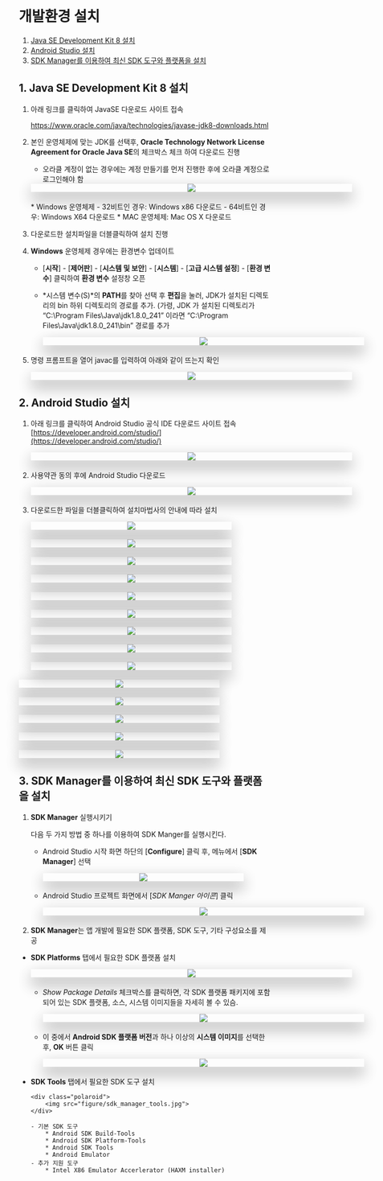 <style>
div.polaroid {
  	width: 640px;
  	box-shadow: 0 10px 30px 0 rgba(0, 0, 0, 0.2), 0 16px 30px 0 rgba(0, 0, 0, 0.19);
  	text-align: center;
	margin-bottom: 0.5cm;
}
div.polaroid2 {
  	width: 400px;
  	box-shadow: 0 10px 30px 0 rgba(0, 0, 0, 0.2), 0 16px 30px 0 rgba(0, 0, 0, 0.19);
  	text-align: center;
	margin-bottom: 0.5cm;
}

</style>
# 개발환경 설치
1. [Java SE Development Kit 8 설치](#install_jdk)
2. [Android Studio 설치](#install_android_studio)
3. [SDK Manager를 이용하여 최신 SDK 도구와 플랫폼을 설치](#sdk_tools_plaforms)

## <a name="install_jdk"></a>1. Java SE Development Kit 8 설치1. 아래 링크를 클릭하여 JavaSE 다운로드 사이트 접속

	https://www.oracle.com/java/technologies/javase-jdk8-downloads.html

2. 본인 운영체제에 맞는 JDK를 선택후,  **Oracle Technology Network License Agreement for Oracle Java SE**의 체크박스 체크 하여 다운로드 진행
	- 오라클 계정이 없는 경우에는 계정 만들기를 먼저 진행한 후에 오라클 계정으로 로그인해야 함
	<div class="polaroid">
		<img src="figure/jdk-download.png">
	<br>
	</div>
	* Windows 운영체제
		- 32비트인 경우: Windows x86 다운로드
		- 64비트인 경우: Windows X64 다운로드
	* MAC 운영체제: Mac OS X 다운로드
3. 다운로드한 설치파일을 더블클릭하여 설치 진행
	
4. **Windows** 운영체제 경우에는 환경변수 업데이트
	* [**시작**] - [**제어판**] - [**시스템 및 보안**] - [**시스템**] - [**고급 시스템 설정**] - [**환경 변수**] 클릭하여 **환경 변수** 설정창 오픈
	* *시스템 변수(S)*의 **PATH**를 찾아 선택 후 **편집**을 눌러, JDK가 설치된 디렉토리의 bin 하위 디렉토리의 경로를 추가. (가령, JDK 가 설치된 디렉토리가 “C:\Program Files\Java\jdk1.8.0\_241” 이라면 “C:\Program Files\Java\jdk1.8.0\_241\bin” 경로를 추가

		<div class="polaroid">
			<img src="figure/env.jpg">
		</div>

5. 명령 프롬프트을 열어 javac를 입력하여 아래와 같이 뜨는지 확인

	<div class="polaroid">
		<img src="figure/java.jpg">
	</div>

## <a name="install_android_studio"></a>2. Android Studio 설치
1. 아래 링크를 클릭하여 Android Studio 공식 IDE 다운로드 사이트 접속
	[https://developer.android.com/studio/](https://developer.android.com/studio/)

	<div class="polaroid">
		<img src="figure/android_studio.PNG">
	</div>

2. 사용약관 동의 후에 Android Studio 다운로드

	<div class="polaroid">
		<img src="figure/agreement.JPG">
	</div>

3. 다운로드한 파일을 더블클릭하여 설치마법사의 안내에 따라 설치

	<div class="polaroid2">
	 	<img src="figure/as-setup1.PNG">
	</div>
    <div class="polaroid2">
    	<img src="figure/as-setup2.PNG">
  	</div>
   	<div class="polaroid2">
    	<img src="figure/as-setup3.PNG">
  	</div>
    	<div class="polaroid2">
    <img src="figure/as-setup4.PNG">
  	</div>
    <div class="polaroid2">
    	<img src="figure/as-setup5.PNG">
  	</div>
    <div class="polaroid2">
    	<img src="figure/as-setup6.PNG">
  	</div>
    <div class="polaroid2">
    	<img src="figure/as-setup7.PNG">
  	</div>
    <div class="polaroid2">
    	<img src="figure/as-setup8.PNG">
  	</div>
    <div class="polaroid2">
    	<img src="figure/as-setup9.PNG">
  </div>
    <div class="polaroid2">
    <img src="figure/as-setup10.PNG">
  </div>
    <div class="polaroid2">
    <img src="figure/as-setup11.PNG">
  </div>
    <div class="polaroid2">
    <img src="figure/as-setup12.PNG">
  </div>
  </div>
    <div class="polaroid2">
    <img src="figure/as-setup13.PNG">
  </div>
  </div>
    <div class="polaroid2">
    <img src="figure/as-setup14.PNG">
  </div>


## <a name="sdk_tools_plaforms"></a>3. SDK Manager를 이용하여 최신 SDK 도구와 플랫폼을 설치

1. **SDK Manager** 실행시키기

	다음 두 가지 방법 중 하나를 이용하여 SDK Manger를 실행시킨다.

	- Android Studio 시작 화면 하단의 [**Configure**] 클릭 후, 메뉴에서 [**SDK Manager**] 선택
	  <div class="polaroid2">
			<img src="figure/android_studio_main.png">
		</div>

	- Android Studio 프로젝트 화면에서 [*SDK Manger 아이콘*] 클릭
		<div class="polaroid">
			<img src="figure/sdk-manger-icon.jpg">
		</div>

2. **SDK Manager**는 앱 개발에 필요한 SDK 플랫폼, SDK 도구, 기타 구성요소를 제공

  - **SDK Platforms** 탭에서 필요한 SDK 플랫폼 설치
    <div class="polaroid">
      <img src="figure/sdk_manager_platforms1.PNG">
    </div>

    - *Show Package Details* 체크박스를 클릭하면, 각 SDK 플랫폼 패키지에 포함되어 있는 SDK 플랫폼, 소스, 시스템 이미지들을 자세히 볼 수 있슴.

        <div class="polaroid">
        <img src="figure/sdk_manager_platforms2.PNG">
        </div>

    - 이 중에서  **Android SDK 플랫폼 버전**과 하나 이상의 **시스템 이미지**를 선택한 후, **OK** 버튼 클릭

  		 <div class="polaroid">
  			<img src="figure/sdk_manager_platforms3.png">
  		 </div>

  - </a>**SDK Tools** 탭에서 필요한 SDK 도구 설치

		<div class="polaroid">
			<img src="figure/sdk_manager_tools.jpg">
		</div>

		- 기본 SDK 도구
			* Android SDK Build-Tools
			* Android SDK Platform-Tools
			* Android SDK Tools
			* Android Emulator
		- 추가 지원 도구
			* Intel X86 Emulator Accerlerator (HAXM installer)
